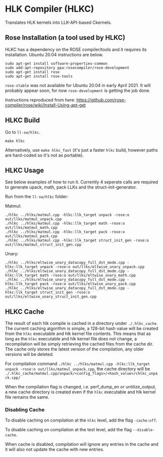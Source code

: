 # HLK Compiler (HLKC)

Translates HLK kernels into LLK-API-based Ckernels.

## Rose Installation (a tool used by HLKC)

HLKC has a dependency on the ROSE compiler/tools and it requires its installation. Ubuntu 20.04 instructions are below.

```shell
sudo apt-get install software-properties-common
sudo add-apt-repository ppa:rosecompiler/rose-development
sudo apt-get install rose
sudo apt-get install rose-tools
```

`rose-stable` was not available for Ubuntu 20.04 in early April 2021. It will probably appear soon, for now `rose-development` is getting the job done.

Instructions reproduced from here: https://github.com/rose-compiler/rose/wiki/Install-Using-apt-get

## HLKC Build
Go to `ll-sw/hlkc`.

```shell
make hlkc
```
Alternatively, use `make hlkc_fast` (it's just a faster `hlkc` build, however paths are hard-coded so it's not as portable).


## HLKC Usage
See below examples of how to run it. Currently 4 seperate calls are required to generate upack, math, pack LLKs and the struct-init-generator.

Run from the `ll-sw/hlkc` folder:

Matmul:
```
./hlkc ../hlks/matmul.cpp -hlkc:llk_target unpack -rose:o out/llks/matmul_unpack.cpp
./hlkc ../hlks/matmul.cpp -hlkc:llk_target math -rose:o out/llks/matmul_math.cpp
./hlkc ../hlks/matmul.cpp -hlkc:llk_target pack -rose:o out/llks/matmul_pack.cpp
./hlkc ../hlks/matmul.cpp -hlkc:llk_target struct_init_gen -rose:o out/llks/matmul_struct_init_gen.cpp
```

Unary:
```
./hlkc ../hlks/eltwise_unary_datacopy_full_dst_mode.cpp -hlkc:llk_target unpack -rose:o out/llks/eltwise_unary_unpack.cpp
./hlkc ../hlks/eltwise_unary_datacopy_full_dst_mode.cpp -hlkc:llk_target math -rose:o out/llks/eltwise_unary_math.cpp
./hlkc ../hlks/eltwise_unary_datacopy_full_dst_mode.cpp -hlkc:llk_target pack -rose:o out/llks/eltwise_unary_pack.cpp
./hlkc ../hlks/eltwise_unary_datacopy_full_dst_mode.cpp -hlkc:llk_target struct_init_gen -rose:o out/llks/eltwise_unary_struct_init_gen.cpp
```

## HLKC Cache
The result of each hlk compile is cached in a directory under `./.hlkc_cache`.
The current caching algorithm is simple, a 128-bit hash value will be created from the `hlkc` executable and hlk kernel file contents.
This means that as long as the `hlkc` executable and hlk kernel file does not change, a recompilation will be simply retrieving the cached files from the cache dir.
The cache only stores the latest version of the compilation, any older versions will be deleted.

For compilation command `./hlkc ../hlks/matmul.cpp -hlkc:llk_target unpack -rose:o out/llks/matmul_unpack.cpp`, the cache directory will be `./.hlkc_cache/matmul.cpp/unpack/<config_flags>/<hash_value>/chlkc_unpack.cpp/`

When the compilation flag is changed, i.e. perf\_dump\_en or untilize\_output, a new cache directory is created even if the `hlkc` executable and hlk kernel file remains the same.

### Disabling Cache

To disable caching on compilation at the `hlkc` level, add the flag `-cache:off`.

To disable caching on compilation at the test level, add the flag `--disable-cache`.

When cache is disabled, compilation will ignore any entries in the cache and it will also not update the cache with new entries.
